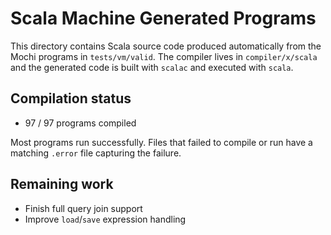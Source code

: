 # Scala Machine Generated Programs

This directory contains Scala source code produced automatically from the Mochi programs in `tests/vm/valid`.  The compiler lives in `compiler/x/scala` and the generated code is built with `scalac` and executed with `scala`.

## Compilation status

- 97 / 97 programs compiled

Most programs run successfully.  Files that failed to compile or run have a matching `.error` file capturing the failure.

## Remaining work

- Finish full query join support
- Improve `load`/`save` expression handling

